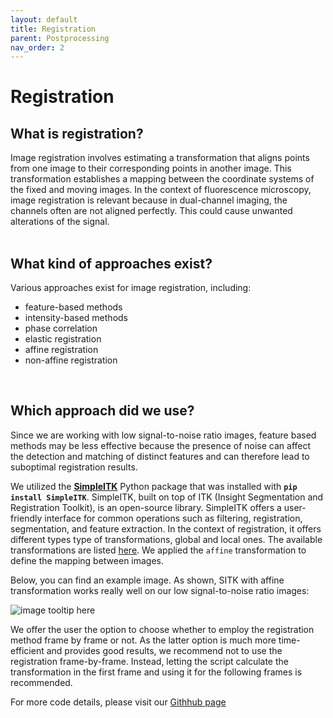 ```yaml
---
layout: default
title: Registration
parent: Postprocessing
nav_order: 2
---
```


# **Registration**

## What is registration?

Image registration involves estimating a transformation that aligns points from one image to their corresponding points
in another image. This transformation establishes a mapping between the coordinate systems of the fixed and moving 
images. In the context of fluorescence microscopy, image registration is relevant because in dual-channel imaging, the channels often are not aligned perfectly. This could cause unwanted alterations of the signal. 
<br>
<br>


## What kind of approaches exist?

Various approaches exist for image registration, including:
- feature-based methods
- intensity-based methods 
- phase correlation
- elastic registration 
- affine registration 
- non-affine registration
<br>


## Which approach did we use?

Since we are working with low signal-to-noise ratio images, feature based methods may be less effective 
because the presence of noise can affect the detection and matching of distinct features and can therefore 
lead to suboptimal registration results.

We utilized the **[SimpleITK](https://simpleitk.readthedocs.io/en/master/about.html)** Python package that was installed 
with **`pip install SimpleITK`**.
SimpleITK, built on top of ITK (Insight Segmentation and Registration Toolkit), is an open-source library. 
SimpleITK offers a user-friendly interface for common operations such as filtering, registration, segmentation, 
and feature extraction.
In the context of registration, it offers different types type of transformations, global and local ones.
The available transformations are listed [here](https://simpleitk.readthedocs.io/en/master/registrationOverview.html).
We applied the `affine` transformation to define the mapping between images.

Below, you can find an example image. As shown, SITK with affine transformation works really well on our low signal-to-noise
ratio images:

![image tooltip here](/assets/img/sitk_registration_example.PNG)

We offer the user the option to choose whether to employ the registration method frame by frame or not. As the latter option 
is much more time-efficient and provides good results, we recommend not to use the registration frame-by-frame. Instead, 
letting the script calculate the transformation in the first frame and using it for the following frames is recommended.

For more code details, please visit our [Githhub page](https://github.com/IPMI-ICNS-UKE/T-DARTS/blob/main/postprocessing/registration.py)
